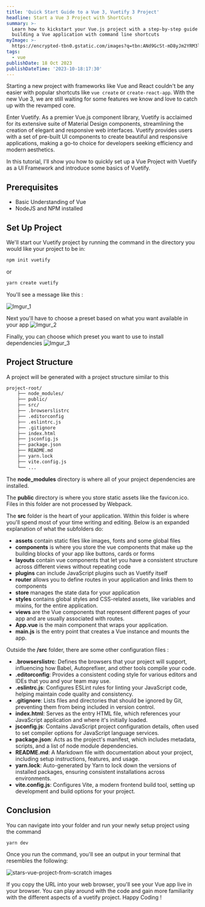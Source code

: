 ```yaml
---
title: 'Quick Start Guide to a Vue 3, Vuetify 3 Project'
headline: Start a Vue 3 Project with ShortCuts
summary: >-
  Learn how to kickstart your Vue.js project with a step-by-step guide to
  building a Vue application with command line shortcuts
myImage: >-
  https://encrypted-tbn0.gstatic.com/images?q=tbn:ANd9GcSt-mD8yJm2YRM3ls1pbiXAEJ_eoLN47IgW8w&usqp=CAU
tags:
  - vue
publishDate: 18 Oct 2023
publishDateTime: '2023-10-18:17:30'
---
```


Starting a new project with frameworks like Vue and React couldn't be any easier with popular shortcuts like `vue create` or `create-react-app`. With the new Vue 3, we are still waiting for some features we know and love to catch up with the revamped core.

Enter Vuetify. As a premier Vue.js component library, Vuetify is acclaimed for its extensive suite of Material Design components, streamlining the creation of elegant and responsive web interfaces. Vuetify provides users with a set of pre-built UI components to create beautiful and responsive applications, making a go-to choice for developers seeking efficiency and modern aesthetics.

In this tutorial, I'll show you how to quickly set up a Vue Project with Vuetify as a UI Framework and introduce some basics of Vuetify.

## Prerequisites

- Basic Understanding of Vue
- NodeJS and NPM installed

## Set Up Project

We'll start our Vuetify project by running the command in the directory you would like your project to be in:

```bash
npm init vuetify
```

or

```bash
yarn create vuetify
```

You'll see a message like this :

![Imgur\_1](https://i.imgur.com/avyri9S.png)

Next you'll have to choose a preset based on what you want available in your app ![Imgur\_2](https://i.imgur.com/YeggS2X.png)

Finally, you can choose which preset you want to use to install dependencies ![Imgur\_3](https://i.imgur.com/SXZEoh5.png)

## Project Structure

A project will be generated with a project structure similar to this

```bash
project-root/
    ├── node_modules/               
    ├── public/                     
    ├── src/                        
    ├── .browserslistrc             
    ├── .editorconfig               
    ├── .eslintrc.js                
    ├── .gitignore                  
    ├── index.html                  
    ├── jsconfig.js                 
    ├── package.json                
    ├── README.md                   
    ├── yarn.lock                   
    ├── vite.config.js             
    └── ...
```

The **node_modules** directory is where all of your project dependencies are installed.

The **public** directory is where you store static assets like the favicon.ico. Files in this folder are not processed by Webpack.

The **src** folder is the heart of your application. Within this folder is where you'll spend most of your time writing and editing. Below is an expanded explanation of what the subfolders do:

- **assets** contain static files like images, fonts and some global files
- **components** is where you store the vue components that make up the building blocks of your app like buttons, cards or forms
- **layouts** contain vue components that let you have a consistent structure across different views without repeating code
- **plugins** can include JavaScript plugins such as Vuetify itself
- **router** allows you to define routes in your application and links them to components
- **store** manages the state data for your application
- **styles** contains global styles and CSS-related assets, like variables and mixins, for the entire application.
- **views** are the Vue components that represent different pages of your app and are usually associated with routes.
- **App.vue** is the main component that wraps your application.
- **main.js** is the entry point that creates a Vue instance and mounts the app.

Outside the **/src** folder, there are some other configuration files :

- **.browserslistrc**: Defines the browsers that your project will support, influencing how Babel, Autoprefixer, and other tools compile your code.
- **.editorconfig**: Provides a consistent coding style for various editors and IDEs that you and your team may use.
- **.eslintrc.js**: Configures ESLint rules for linting your JavaScript code, helping maintain code quality and consistency.
- **.gitignore**: Lists files and directories that should be ignored by Git, preventing them from being included in version control.
- **index.html**: Serves as the entry HTML file, which references your JavaScript application and where it's initially loaded.
- **jsconfig.js**: Contains JavaScript project configuration details, often used to set compiler options for JavaScript language services.
- **package.json**: Acts as the project's manifest, which includes metadata, scripts, and a list of node module dependencies.
- **README.md**: A Markdown file with documentation about your project, including setup instructions, features, and usage.
- **yarn.lock**: Auto-generated by Yarn to lock down the versions of installed packages, ensuring consistent installations across environments.
- **vite.config.js**: Configures Vite, a modern frontend build tool, setting up development and build options for your project.

## Conclusion

You can navigate into your folder and run your newly setup project using the command

```bash
yarn dev
```

Once you run the command, you'll see an output in your terminal that resembles the following:

![stars-vue-project-from-scratch images](https://i.imgur.com/mFgAoiD.png)

If you copy the URL into your web browser, you'll see your Vue app live in your browser. You can play around with the code and gain more familiarity with the different aspects of a vuetify project. Happy Coding !
